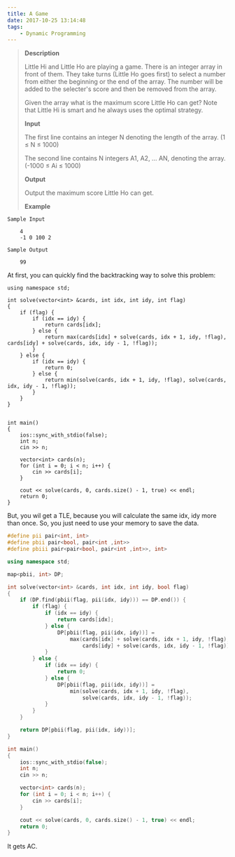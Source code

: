 ```yaml
---
title: A Game
date: 2017-10-25 13:14:48
tags:
    - Dynamic Programming
---
```


> **Description**
>
> Little Hi and Little Ho are playing a game. There is an integer array in front of them. They take turns (Little Ho goes first) to select a number from either the beginning or the end of the array. The number will be added to the selecter's score and then be removed from the array.
>
> Given the array what is the maximum score Little Ho can get? Note that Little Hi is smart and he always uses the optimal strategy.
>
> **Input**
>
> The first line contains an integer N denoting the length of the array. (1 ≤ N ≤ 1000)
>
> The second line contains N integers A1, A2, ... AN, denoting the array. (-1000 ≤ Ai ≤ 1000)
>
> **Output**
>
> Output the maximum score Little Ho can get.
>
> **Example**
```
Sample Input

    4
    -1 0 100 2

Sample Output

    99

```

<!--more-->

At first, you can quickly find the backtracking way to solve this problem:

```
using namespace std;

int solve(vector<int> &cards, int idx, int idy, int flag)
{
    if (flag) {
        if (idx == idy) {
            return cards[idx];
        } else {
            return max(cards[idx] + solve(cards, idx + 1, idy, !flag), cards[idy] + solve(cards, idx, idy - 1, !flag));
        }
    } else {
        if (idx == idy) {
            return 0;
        } else {
            return min(solve(cards, idx + 1, idy, !flag), solve(cards, idx, idy - 1, !flag));
        }
    }
}


int main()
{
    ios::sync_with_stdio(false);
    int n;
    cin >> n;

    vector<int> cards(n);
    for (int i = 0; i < n; i++) {
        cin >> cards[i];
    }

    cout << solve(cards, 0, cards.size() - 1, true) << endl;
    return 0;
}
```

But, you wil get a TLE, because you will calculate the same idx, idy more than once. So, you just need to use your memory to save the data.


```cpp
#define pii pair<int, int>
#define pbii pair<bool, pair<int ,int>>
#define pbiii pair<pair<bool, pair<int ,int>>, int>

using namespace std;

map<pbii, int> DP;

int solve(vector<int> &cards, int idx, int idy, bool flag)
{
    if (DP.find(pbii(flag, pii(idx, idy))) == DP.end()) {
        if (flag) {
            if (idx == idy) {
                return cards[idx];
            } else {
                DP[pbii(flag, pii(idx, idy))] =
                    max(cards[idx] + solve(cards, idx + 1, idy, !flag),
                        cards[idy] + solve(cards, idx, idy - 1, !flag));
            }
        } else {
            if (idx == idy) {
                return 0;
            } else {
                DP[pbii(flag, pii(idx, idy))] =
                    min(solve(cards, idx + 1, idy, !flag),
                        solve(cards, idx, idy - 1, !flag));
            }
        }
    }

    return DP[pbii(flag, pii(idx, idy))];
}

int main()
{
    ios::sync_with_stdio(false);
    int n;
    cin >> n;

    vector<int> cards(n);
    for (int i = 0; i < n; i++) {
        cin >> cards[i];
    }

    cout << solve(cards, 0, cards.size() - 1, true) << endl;
    return 0;
}
```

It gets AC.
